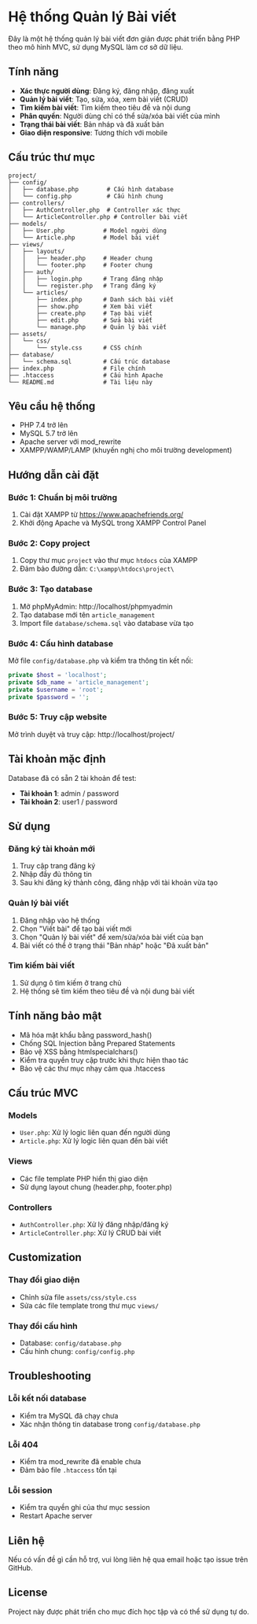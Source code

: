 # Hệ thống Quản lý Bài viết

Đây là một hệ thống quản lý bài viết đơn giản được phát triển bằng PHP theo mô hình MVC, sử dụng MySQL làm cơ sở dữ liệu.

## Tính năng

- **Xác thực người dùng**: Đăng ký, đăng nhập, đăng xuất
- **Quản lý bài viết**: Tạo, sửa, xóa, xem bài viết (CRUD)
- **Tìm kiếm bài viết**: Tìm kiếm theo tiêu đề và nội dung
- **Phân quyền**: Người dùng chỉ có thể sửa/xóa bài viết của mình
- **Trạng thái bài viết**: Bản nháp và đã xuất bản
- **Giao diện responsive**: Tương thích với mobile

## Cấu trúc thư mục

```
project/
├── config/
│   ├── database.php        # Cấu hình database
│   └── config.php          # Cấu hình chung
├── controllers/
│   ├── AuthController.php  # Controller xác thực
│   └── ArticleController.php # Controller bài viết
├── models/
│   ├── User.php           # Model người dùng
│   └── Article.php        # Model bài viết
├── views/
│   ├── layouts/
│   │   ├── header.php     # Header chung
│   │   └── footer.php     # Footer chung
│   ├── auth/
│   │   ├── login.php      # Trang đăng nhập
│   │   └── register.php   # Trang đăng ký
│   └── articles/
│       ├── index.php      # Danh sách bài viết
│       ├── show.php       # Xem bài viết
│       ├── create.php     # Tạo bài viết
│       ├── edit.php       # Sửa bài viết
│       └── manage.php     # Quản lý bài viết
├── assets/
│   └── css/
│       └── style.css      # CSS chính
├── database/
│   └── schema.sql         # Cấu trúc database
├── index.php              # File chính
├── .htaccess              # Cấu hình Apache
└── README.md              # Tài liệu này
```

## Yêu cầu hệ thống

- PHP 7.4 trở lên
- MySQL 5.7 trở lên
- Apache server với mod_rewrite
- XAMPP/WAMP/LAMP (khuyến nghị cho môi trường development)

## Hướng dẫn cài đặt

### Bước 1: Chuẩn bị môi trường

1. Cài đặt XAMPP từ https://www.apachefriends.org/
2. Khởi động Apache và MySQL trong XAMPP Control Panel

### Bước 2: Copy project

1. Copy thư mục `project` vào thư mục `htdocs` của XAMPP
2. Đảm bảo đường dẫn: `C:\xampp\htdocs\project\`

### Bước 3: Tạo database

1. Mở phpMyAdmin: http://localhost/phpmyadmin
2. Tạo database mới tên `article_management`
3. Import file `database/schema.sql` vào database vừa tạo

### Bước 4: Cấu hình database

Mở file `config/database.php` và kiểm tra thông tin kết nối:

```php
private $host = 'localhost';
private $db_name = 'article_management';
private $username = 'root';
private $password = '';
```

### Bước 5: Truy cập website

Mở trình duyệt và truy cập: http://localhost/project/

## Tài khoản mặc định

Database đã có sẵn 2 tài khoản để test:

- **Tài khoản 1**: admin / password
- **Tài khoản 2**: user1 / password

## Sử dụng

### Đăng ký tài khoản mới

1. Truy cập trang đăng ký
2. Nhập đầy đủ thông tin
3. Sau khi đăng ký thành công, đăng nhập với tài khoản vừa tạo

### Quản lý bài viết

1. Đăng nhập vào hệ thống
2. Chọn "Viết bài" để tạo bài viết mới
3. Chọn "Quản lý bài viết" để xem/sửa/xóa bài viết của bạn
4. Bài viết có thể ở trạng thái "Bản nháp" hoặc "Đã xuất bản"

### Tìm kiếm bài viết

1. Sử dụng ô tìm kiếm ở trang chủ
2. Hệ thống sẽ tìm kiếm theo tiêu đề và nội dung bài viết

## Tính năng bảo mật

- Mã hóa mật khẩu bằng password_hash()
- Chống SQL Injection bằng Prepared Statements
- Bảo vệ XSS bằng htmlspecialchars()
- Kiểm tra quyền truy cập trước khi thực hiện thao tác
- Bảo vệ các thư mục nhạy cảm qua .htaccess

## Cấu trúc MVC

### Models
- `User.php`: Xử lý logic liên quan đến người dùng
- `Article.php`: Xử lý logic liên quan đến bài viết

### Views
- Các file template PHP hiển thị giao diện
- Sử dụng layout chung (header.php, footer.php)

### Controllers
- `AuthController.php`: Xử lý đăng nhập/đăng ký
- `ArticleController.php`: Xử lý CRUD bài viết

## Customization

### Thay đổi giao diện
- Chỉnh sửa file `assets/css/style.css`
- Sửa các file template trong thư mục `views/`

### Thay đổi cấu hình
- Database: `config/database.php`
- Cấu hình chung: `config/config.php`

## Troubleshooting

### Lỗi kết nối database
- Kiểm tra MySQL đã chạy chưa
- Xác nhận thông tin database trong `config/database.php`

### Lỗi 404
- Kiểm tra mod_rewrite đã enable chưa
- Đảm bảo file `.htaccess` tồn tại

### Lỗi session
- Kiểm tra quyền ghi của thư mục session
- Restart Apache server

## Liên hệ

Nếu có vấn đề gì cần hỗ trợ, vui lòng liên hệ qua email hoặc tạo issue trên GitHub.

## License

Project này được phát triển cho mục đích học tập và có thể sử dụng tự do. 